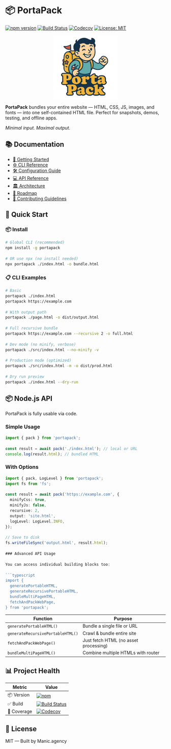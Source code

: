 # 📦 PortaPack

[![npm version](https://img.shields.io/npm/v/portapack.svg?style=for-the-badge&logo=npm&color=CB3837)](https://www.npmjs.com/package/portapack)
[![Build Status](https://img.shields.io/github/actions/workflow/status/manicinc/portapack/ci.yml?branch=master&style=for-the-badge&logo=github)](https://github.com/manicinc/portapack/actions)
[![Codecov](https://img.shields.io/codecov/c/github/manicinc/portapack?style=for-the-badge&logo=codecov)](https://codecov.io/gh/manicinc/portapack)
[![License: MIT](https://img.shields.io/badge/license-MIT-green.svg?style=for-the-badge)](./LICENSE)

<p align="center">
  <img src="https://raw.githubusercontent.com/manicinc/portapack/master/docs/public/portapack-transparent.png" alt="PortaPack Logo" width="200"/>
</p>

**PortaPack** bundles your entire website — HTML, CSS, JS, images, and fonts — into one self-contained HTML file. Perfect for snapshots, demos, testing, and offline apps.

_Minimal input. Maximal output._

## 📚 Documentation

- [📖 Getting Started](https://manicinc.github.io/portapack/getting-started)
- [⚙️ CLI Reference](https://manicinc.github.io/portapack/cli)
- [🛠 Configuration Guide](https://manicinc.github.io/portapack/configuration)
- [💻 API Reference](https://manicinc.github.io/portapack/api/)
- [🏛️ Architecture](https://manicinc.github.io/portapack/architecture/)
- [🚧 Roadmap](https://manicinc.github.io/portapack/roadmap/)
- [🤝 Contributing Guidelines](https://manicinc.github.io/portapack/contributing)

## 🚀 Quick Start

### 📦 Install

```bash
# Global CLI (recommended)
npm install -g portapack

# OR use npx (no install needed)
npx portapack ./index.html -o bundle.html
```

### 📋 CLI Examples

```bash
# Basic
portapack ./index.html
portapack https://example.com

# With output path
portapack ./page.html -o dist/output.html

# Full recursive bundle
portapack https://example.com --recursive 2 -o full.html

# Dev mode (no minify, verbose)
portapack ./src/index.html --no-minify -v

# Production mode (optimized)
portapack ./src/index.html -m -o dist/prod.html

# Dry run preview
portapack ./index.html --dry-run
```

## 📦 Node.js API

PortaPack is fully usable via code.

### Simple Usage

```typescript
import { pack } from 'portapack';

const result = await pack('./index.html'); // local or URL
console.log(result.html); // bundled HTML
```

### With Options

```typescript
import { pack, LogLevel } from 'portapack';
import fs from 'fs';

const result = await pack('https://example.com', {
  minifyCss: true,
  minifyJs: false,
  recursive: 2,
  output: 'site.html',
  logLevel: LogLevel.INFO,
});

// Save to disk
fs.writeFileSync('output.html', result.html);

### Advanced API Usage

You can access individual building blocks too:

```typescript
import {
  generatePortableHTML,
  generateRecursivePortableHTML,
  bundleMultiPageHTML,
  fetchAndPackWebPage,
} from 'portapack';
```

| Function                          | Purpose                               |
| --------------------------------- | ------------------------------------- |
| `generatePortableHTML()`          | Bundle a single file or URL           |
| `generateRecursivePortableHTML()` | Crawl & bundle entire site            |
| `fetchAndPackWebPage()`           | Just fetch HTML (no asset processing) |
| `bundleMultiPageHTML()`           | Combine multiple HTMLs with router    |

## 📊 Project Health

| Metric      | Value                                                                                                                                                           |
| ----------- | --------------------------------------------------------------------------------------------------------------------------------------------------------------- |
| 📦 Version  | [![npm](https://img.shields.io/npm/v/portapack.svg)](https://www.npmjs.com/package/portapack)                                                                   |
| ✅ Build    | [![Build Status](https://img.shields.io/github/actions/workflow/status/manicinc/portapack/ci.yml?branch=master)](https://github.com/manicinc/portapack/actions) |
| 🧪 Coverage | [![Codecov](https://img.shields.io/codecov/c/github/manicinc/portapack)](https://codecov.io/gh/manicinc/portapack)                                              |

## 📄 License

MIT — Built by Manic.agency
